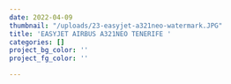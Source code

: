 ```yaml
---
date: 2022-04-09
thumbnail: "/uploads/23-easyjet-a321neo-watermark.JPG"
title: 'EASYJET AIRBUS A321NEO TENERIFE '
categories: []
project_bg_color: ''
project_fg_color: ''

---
```

